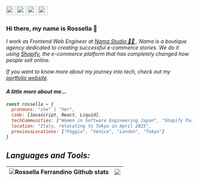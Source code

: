 <p><a href="https://twitter.com/ross_ferrandino"><img src="https://img.shields.io/badge/twitter-%231DA1F2.svg?&style=for-the-badge&logo=twitter&logoColor=white" height=25></a> <a href="https://www.linkedin.com/in/rossella-ferrandino-67601226/"><img src="https://img.shields.io/badge/linkedin-%230077B5.svg?&style=for-the-badge&logo=linkedin&logoColor=white" height=25></a> <a href="https://dev.to/rossellafer"><img src="https://img.shields.io/badge/DEV.TO-%230A0A0A.svg?&style=for-the-badge&logo=dev-dot-to&logoColor=white" height=25></a> <a href="https://www.behance.net/rossellferrand"><img src="https://img.shields.io/badge/behance-%230A0A0A.svg?&style=for-the-badge&logo=behance&logoColor=white" height=25></a></p>

### Hi there, my name is Rossella 👋

<p><em>I work as Frontend Web Engineer at <a target="_blank" href="https://namastudio.it/en/">Nama Studio 👩‍💻 </a>. Nama is a boutique agency dedicated to creating successful e-commerce stories. We do it using <a href="https://www.shopify.com/" target="_blank">Shopify</a>, the e-commerce platform that has completely changed how people sell online.</p>
<p>If you want to know more about my journey into tech, check out my <a href="https://www.rossellaferrandino.info/">portfolio website</a>.</p>

<h4>A little more about me... </h4>

```javascript
const rossella = {
  pronouns: "she" | "her",
  code: [Javascript, React, Liquid],
  techCommunities: ["Women in Software Engineering Japan", "Shopify Partners", "Web Dev Alliance"],
  location: "Italy, relocating to Tokyo in April 2025",
  previousLocations: ["Foggia", "Venice", "London", "Tokyo"]
}
```

## Languages and Tools:

| <img align="center" src="https://github-readme-stats.vercel.app/api?username=RossellaFer&show_icons=true&include_all_commits=true&hide_border=true" alt="Rossella Ferrandino Github stats" /> | <img align="center" src="https://github-readme-stats.vercel.app/api/top-langs/?username=RossellaFer&hide_border=true&layout=compact" /> |
| ------------- | ------------- |

